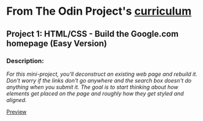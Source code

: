# From The Odin Project's [curriculum](http://www.theodinproject.com/web-development-101/html-css)
## Project 1: HTML/CSS - Build the Google.com homepage (Easy Version)
### Description:
*For this mini-project, you'll deconstruct an existing web page and rebuild it. Don't worry if the links don't go anywhere and the search box doesn't do anything when you submit it. The goal is to start thinking about how elements get placed on the page and roughly how they get styled and aligned.*

[Preview](https://cdn.rawgit.com/dennzimm/the_odin_project/001_google_homepage_easy/001_google_homepage_easy/index.html)